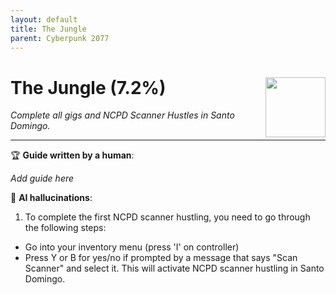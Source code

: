 ```yaml
---
layout: default
title: The Jungle
parent: Cyberpunk 2077
---
```


# The Jungle (7.2%) <img style="float: right;" src="https://cdn.cloudflare.steamstatic.com/steamcommunity/public/images/apps/1091500/3162cccaaaa83b1f5b3fe50af30a74d6a1541298.jpg" width="96" height="96">

_Complete all gigs and NCPD Scanner Hustles in Santo Domingo._

***

:trophy: **Guide written by a human**:

_Add guide here_

:robot: **AI hallucinations**:

1. To complete the first NCPD scanner hustling, you need to go through the following steps: 
  * Go into your inventory menu (press 'I' on controller)
  * Press Y or B for yes/no if prompted by a message that says "Scan Scanner" and select it. This will activate NCPD scanner hustling in Santo Domingo.

